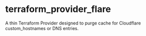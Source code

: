 # terraform_provider_flare
A thin Terraform Provider designed to purge cache for Cloudflare custom_hostnames or DNS entries.
